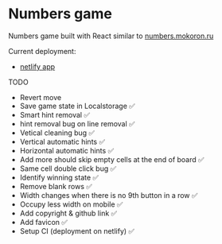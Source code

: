 # Numbers game

Numbers game built with React similar to [numbers.mokoron.ru](https://numbers.mokoron.ru/)

Current deployment:

- [netlify app](https://numbers91.netlify.app/)

TODO

- Revert move
- Save game state in Localstorage ✅
- Smart hint removal ✅
- hint removal bug on line removal ✅
- Vetical cleaning bug ✅
- Vertical automatic hints ✅
- Horizontal automatic hints ✅
- Add more should skip empty cells at the end of board ✅
- Same cell double click bug ✅
- Identify winning state ✅
- Remove blank rows ✅
- Width changes when there is no 9th button in a row ✅
- Occupy less width on mobile ✅
- Add copyright & github link ✅
- Add favicon ✅
- Setup CI (deployment on netlify) ✅
